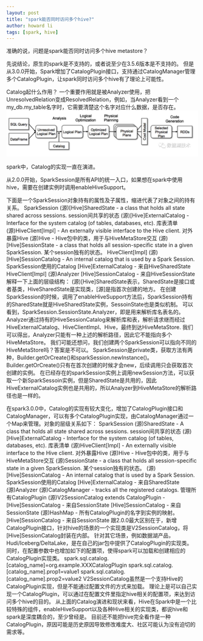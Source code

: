 ```yaml
---
layout: post
title: "spark能否同时访问多个hive?"
author: howard li
tags: [spark, hive]
---
```


准确的说，问题是spark能否同时访问多个hive metastore？

先说结论，原生的spark是不支持的，或者说至少在3.5.6版本是不支持的。
但是从3.0.0开始，Spark增加了CatalogPlugin接口，支持通过CatalogManager管理多个CatalogPlugin，让spark同时访问多个hive有了理论上可能性。

Catalog起什么作用？
一个重要作用就是被Analyzer使用，把UnresolvedRelation变成ResolvedRelation，例如，当Analyzer看到一个my_db.my_table名字时，它需要清楚这个名字对应什么数据，是否存在。
![behind_spark_sql](/images/behind_spark_sql.png)

spark中，Catalog的实现一直在演进。

从2.0.0开始，SparkSession是所有API的统一入口，如果想在spark中使用hive，需要在创建实例时调用enableHiveSupport。

下面是一个SparkSession对象持有的属性及子属性，缩进代表了对象之间的持有关系。
SparkSession
	(源)[Hive]SharedState - a class that holds all state shared across sessions. session间共享的状态
			(源)[Hive]ExternalCatalog - Interface for the system catalog (of tables, databases, etc). 库表清单
					(源)HiveClient[Impl] - An externally visible interface to the Hive client. 对外暴露Hive
							(源)Hive - Hive包中的类，用于与HiveMetaStore交互
	(源)[Hive]SessionState - a class that holds all session-specific state in a given SparkSession. 某个session独有的状态。
			HiveClient[Impl]
			(源)[Hive]SessionCatalog - An internal catalog that is used by a Spark Session. SparkSession使用的Catalog
					[Hive]ExternalCatalog - 来自HiveSharedState
					HiveClient[Impl]
			(源)Analyzer
					[Hive]SessionCatalog - 来自HiveSessionState
解释一下上面的层级结构：
(源)[Hive]SharedState表示，SharedState是接口或者基类，HiveSharedState是实现类，[源]是指首次创建的地方。
在创建SparkSession的时候，调用了enableHiveSupport方法后，SparkSession持有的SharedState就是HiveSharedState实例，SessoinState也是类似机制。
可以看到，SparkSession.SessionState.Analyzer，即是用来解析库名表名的。
Analyzer通过持有的HiveSessionCatalog来解析库和表，解析请求继而经过HiveExternalCatalog、HiveClientImpl、Hive，最终到达HiveMetaStore.
我们可以得出，Analyzer只能有一种上述的解析路径，因此它不能指向多个HiveMetaStore。
我们可能还想问，我们创建两个SparkSession可以指向不同的HiveMetaStore吗？答案是不可以。
SparkSession是private类，获取方法有两种，Builder.getOrCreate()和sparkSession.newInstance()。
Builder.getOrCreate()只有在首次创建的时候才会new，后续调用只会获取首次创建的实例。
在已经存在的sparkSession实例上调用newSession方法，可以获取一个新SparkSessoin实例，但是SharedState是共用的，因此HiveExternalCatalog实例也是共用的，所以Analyzer到HiveMetaStore的解析路径也是一样的。


在spark3.0.0中，Catalog的实现有较大变化，增加了CatalogPlugin接口和CatalogManager，可以有多个CatalogPlugin实现，由CatalogManager通过一个Map来管理。对象的层级关系如下：
SparkSession
	(源)SharedState - A class that holds all state shared across sessions. session间共享的状态
			(源)[Hive]ExternalCatalog - Interface for the system catalog (of tables, databases, etc). 库表清单
					(源)HiveClient[Impl] - An externally visible interface to the Hive client. 对外暴露Hive
							(源)Hive - Hive包中的类，用于与HiveMetaStore交互
	(源)SessionState - a class that holds all session-specific state in a given SparkSession. 某个session独有的状态。
			(源)[Hive]SessionCatalog - An internal catalog that is used by a Spark Session. SparkSession使用的Catalog
					   [Hive]ExternalCatalog - 来自SharedState
			(源)Analyzer
					(源)CatalogManager - tracks all the registered catalogs. 管理所有CatalogPlugin
								(源)V2SessionCatalog extends CatalogPlugin - 
										  [Hive]SessionCatalog - 来自SessionState
								[Hive]SessionCatalog - 来自SessionState
								(源)HashMap - 所有CatalogPlugin的名字到实例的映射。
					[Hive]SessionCatalog - 来自SessionState
跟2.0.0最大区别在于，新增CatalogPlugin接口，针对hive的场景的一个实现类是V2SessionCatalog，将[Hive]SessionCatalog封装在内部。
针对其它场景，例如数据湖产品，Hudi/Iceberg/DeltaLake，是在自己的jar包中提供了CatalogPlugin的实现类。
同时，在配置参数中也增加如下的配置项，使得spark可以加载和创建相应的CatalogPlugin实现类。
spark.sql.catalog.[catalog_name]=org.example.XXXCatalogPlugin
spark.sql.catalog.[catalog_name].prop1=value1
spark.sql.catalog.[catalog_name].prop2=value2
V2SessionCatalog虽然是一个支持Hive的CatalogPlugin实现，但是不能通过配置文件的方式来加载。
理论上是可以自己实现一个CatalogPlugin，可以通过在配置文件里指定hive相关的配置项，来达到访问多个hive的目的。
从上面的Catalog演进和现状来看，Hive在Spark中是一个比较特殊的组件，enableHiveSupport以及各种Hive相关的实现类，都说hive和spark是深度耦合的，至少曾经是。
目前还不能把hive完全看作是一种CatalogPlugin，原因可能是历史原因导致修改难度大、社区可能认为没有迫切的需求等。

